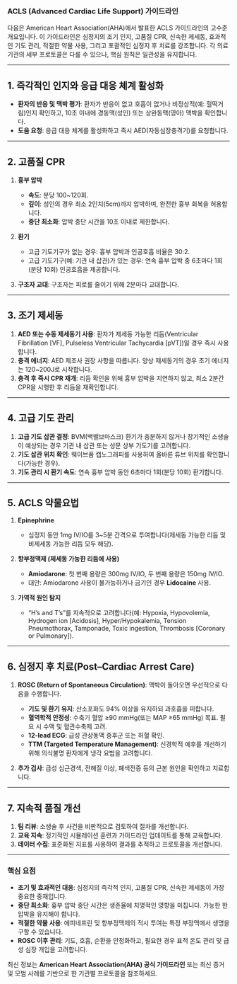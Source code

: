 ### ACLS (Advanced Cardiac Life Support) 가이드라인

다음은 American Heart Association(AHA)에서 발표한 ACLS 가이드라인의 고수준 개요입니다. 이 가이드라인은 심정지의 조기 인지, 고품질 CPR, 신속한 제세동, 효과적인 기도 관리, 적절한 약물 사용, 그리고 포괄적인 심정지 후 치료를 강조합니다. 각 의료기관의 세부 프로토콜은 다를 수 있으나, 핵심 원칙은 일관성을 유지합니다.

---

## 1. 즉각적인 인지와 응급 대응 체계 활성화

- **환자의 반응 및 맥박 평가**: 환자가 반응이 없고 호흡이 없거나 비정상적(예: 헐떡거림)인지 확인하고, 10초 이내에 경동맥(성인) 또는 상완동맥(영아) 맥박을 확인합니다.
- **도움 요청**: 응급 대응 체계를 활성화하고 즉시 AED(자동심장충격기)를 요청합니다.

---

## 2. 고품질 CPR

1. **흉부 압박**
    
    - **속도**: 분당 100~120회.
    - **깊이**: 성인의 경우 최소 2인치(5cm)까지 압박하며, 완전한 흉부 회복을 허용합니다.
    - **중단 최소화**: 압박 중단 시간을 10초 이내로 제한합니다.
2. **환기**
    
    - 고급 기도기구가 없는 경우: 흉부 압박과 인공호흡 비율은 30:2.
    - 고급 기도기구(예: 기관 내 삽관)가 있는 경우: 연속 흉부 압박 중 6초마다 1회(분당 10회) 인공호흡을 제공합니다.
3. **구조자 교대**: 구조자는 피로를 줄이기 위해 2분마다 교대합니다.
    

---

## 3. 조기 제세동

1. **AED 또는 수동 제세동기 사용**: 환자가 제세동 가능한 리듬(Ventricular Fibrillation [VF], Pulseless Ventricular Tachycardia [pVT])일 경우 즉시 사용합니다.
2. **충격 에너지**: AED 제조사 권장 사항을 따릅니다. 양상 제세동기의 경우 초기 에너지는 120~200J로 시작합니다.
3. **충격 후 즉시 CPR 재개**: 리듬 확인을 위해 흉부 압박을 지연하지 않고, 최소 2분간 CPR을 시행한 후 리듬을 재확인합니다.

---

## 4. 고급 기도 관리

1. **고급 기도 삽관 결정**: BVM(백밸브마스크) 환기가 충분하지 않거나 장기적인 소생술이 예상되는 경우 기관 내 삽관 또는 성문 상부 기도기를 고려합니다.
2. **기도 삽관 위치 확인**: 웨이브폼 캡노그래피를 사용하여 올바른 튜브 위치를 확인합니다(가능한 경우).
3. **기도 관리 시 환기 속도**: 연속 흉부 압박 동안 6초마다 1회(분당 10회) 환기합니다.

---

## 5. ACLS 약물요법

1. **Epinephrine**
    
    - 심정지 동안 1mg IV/IO를 3~5분 간격으로 투여합니다(제세동 가능한 리듬 및 비제세동 가능한 리듬 모두 해당).
2. **항부정맥제 (제세동 가능한 리듬에 사용)**
    
    - **Amiodarone**: 첫 번째 용량은 300mg IV/IO, 두 번째 용량은 150mg IV/IO.
    - 대안: Amiodarone 사용이 불가능하거나 금기인 경우 **Lidocaine** 사용.
3. **가역적 원인 탐지**
    
    - “H’s and T’s”를 지속적으로 고려합니다(예: Hypoxia, Hypovolemia, Hydrogen ion [Acidosis], Hyper/Hypokalemia, Tension Pneumothorax, Tamponade, Toxic ingestion, Thrombosis [Coronary or Pulmonary]).

---

## 6. 심정지 후 치료(Post–Cardiac Arrest Care)

1. **ROSC (Return of Spontaneous Circulation)**: 맥박이 돌아오면 우선적으로 다음을 수행합니다.
    
    - **기도 및 환기 유지**: 산소포화도 94% 이상을 유지하되 과호흡을 피합니다.
    - **혈역학적 안정성**: 수축기 혈압 ≥90 mmHg(또는 MAP ≥65 mmHg) 목표. 필요 시 수액 및 혈관수축제 고려.
    - **12-lead ECG**: 급성 관상동맥 증후군 또는 허혈 확인.
    - **TTM (Targeted Temperature Management)**: 신경학적 예후를 개선하기 위해 의식불명 환자에게 냉각 요법을 고려합니다.
2. **추가 검사**: 급성 심근경색, 전해질 이상, 폐색전증 등의 근본 원인을 확인하고 치료합니다.
    

---

## 7. 지속적 품질 개선

1. **팀 리뷰**: 소생술 후 사건을 비판적으로 검토하여 절차를 개선합니다.
2. **교육 지속**: 정기적인 시뮬레이션 훈련과 가이드라인 업데이트를 통해 교육합니다.
3. **데이터 수집**: 표준화된 지표를 사용하여 결과를 추적하고 프로토콜을 개선합니다.

---

### 핵심 요점

- **조기 및 효과적인 대응**: 심정지의 즉각적 인지, 고품질 CPR, 신속한 제세동이 가장 중요한 중재입니다.
- **중단 최소화**: 흉부 압박 중단 시간은 생존율에 치명적인 영향을 미칩니다. 가능한 한 압박을 유지해야 합니다.
- **적절한 약물 사용**: 에피네프린 및 항부정맥제의 적시 투여는 특정 부정맥에서 생명을 구할 수 있습니다.
- **ROSC 이후 관리**: 기도, 호흡, 순환을 안정화하고, 필요한 경우 표적 온도 관리 및 급성 심장 개입을 고려합니다.

최신 정보는 **American Heart Association(AHA) 공식 가이드라인** 또는 최신 증거 및 모범 사례를 기반으로 한 기관별 프로토콜을 참조하세요.